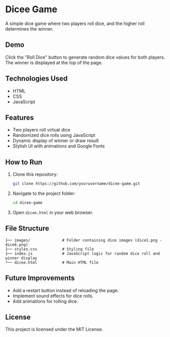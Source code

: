 # Dicee Game

A simple dice game where two players roll dice, and the higher roll determines the winner.

## Demo
Click the "Roll Dice" button to generate random dice values for both players. The winner is displayed at the top of the page.

## Technologies Used
- HTML
- CSS
- JavaScript

## Features
- Two players roll virtual dice
- Randomized dice rolls using JavaScript
- Dynamic display of winner or draw result
- Stylish UI with animations and Google Fonts

## How to Run
1. Clone this repository:
   ```sh
   git clone https://github.com/yourusername/dicee-game.git
   ```
2. Navigate to the project folder:
   ```sh
   cd dicee-game
   ```
3. Open `dicee.html` in your web browser.

## File Structure
```
├── images/              # Folder containing dice images (dice1.png - dice6.png)
├── styles.css           # Styling file
├── index.js             # JavaScript logic for random dice roll and winner display
└── dicee.html           # Main HTML file
```

## Future Improvements
- Add a restart button instead of reloading the page.
- Implement sound effects for dice rolls.
- Add animations for rolling dice.

## License
This project is licensed under the MIT License.

